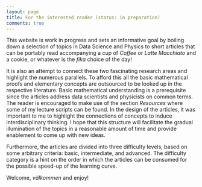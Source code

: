 ```yaml
---
layout: page
title: For the interested reader (status: in preparation)
comments: true
---
```


This website is work in progress and sets an informative goal by boiling down a selection of topics in Data Science and Physics to short articles that can be portably read accompanying a cup of *Coffee* or *Latte Macchiato* and a cookie, or whatever is the *fika* choice of the day! 

It is also an attempt to connect these two fascinating research areas and highlight the numerous parallels. To afford this all the basic mathematical proofs and elementary concepts are outsourced to be looked up in the respective literature. Basic mathematical understanding is a prerequisite since the articles address data scientists and physicists on common terms. The reader is encouraged to make use of the section *Resources* where some of my lecture scripts can be found. In the design of the articles, it was important to me to highlight the connections of concepts to induce interdisciplinary thinking. I hope that this structure will facilitate the gradual illumination of the topics in a reasonable amount of time and provide enablement to come up with new ideas.

Furthermore, the articles are divided into three difficulty levels, based on some arbitrary criteria: basic, intermediate, and advanced. The difficulty category is a hint on the order in which the articles can be consumed for the possible speed-up of the learning curve.

Welcome, *välkommen* and enjoy! 

<!--[![IMAGE ALT TEXT](http://img.youtube.com/vi/c9cipFPqg_8/0.jpg)](http://www.youtube.com/watch?v=c9cipFPqg_8 "Requerdos De Alhambra")-->
<!--![jekyll template mediumish]({{site.baseurl}}/assets/images/mediumish-jekyll-template.png){: .shadow}-->


<!--<a href="https://www.buymeacoffee.com/sal" target="_blank"><img src="https://www.buymeacoffee.com/assets/img/custom_images/orange_img.png" alt="Buy Me A Coffee" style="height: auto !important;width: auto !important;" ></a>-->
